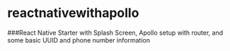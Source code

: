 # reactnativewithapollo


###React Native Starter with Splash Screen, Apollo setup with router, and some basic UUID and phone number information
